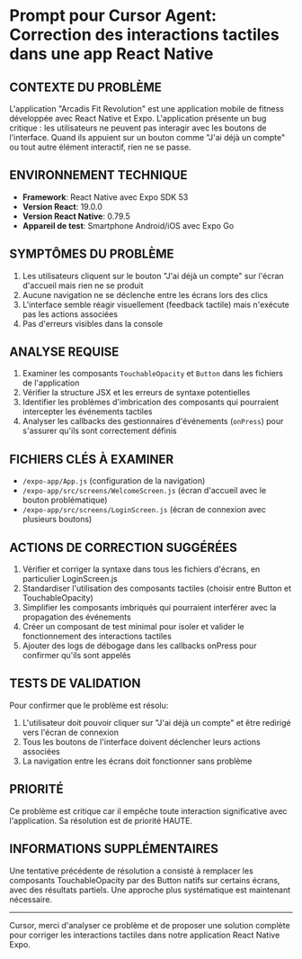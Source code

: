 # Prompt pour Cursor Agent: Correction des interactions tactiles dans une app React Native

## CONTEXTE DU PROBLÈME
L'application "Arcadis Fit Revolution" est une application mobile de fitness développée avec React Native et Expo. L'application présente un bug critique : les utilisateurs ne peuvent pas interagir avec les boutons de l'interface. Quand ils appuient sur un bouton comme "J'ai déjà un compte" ou tout autre élément interactif, rien ne se passe.

## ENVIRONNEMENT TECHNIQUE
- **Framework**: React Native avec Expo SDK 53
- **Version React**: 19.0.0
- **Version React Native**: 0.79.5
- **Appareil de test**: Smartphone Android/iOS avec Expo Go

## SYMPTÔMES DU PROBLÈME
1. Les utilisateurs cliquent sur le bouton "J'ai déjà un compte" sur l'écran d'accueil mais rien ne se produit
2. Aucune navigation ne se déclenche entre les écrans lors des clics
3. L'interface semble réagir visuellement (feedback tactile) mais n'exécute pas les actions associées
4. Pas d'erreurs visibles dans la console

## ANALYSE REQUISE
1. Examiner les composants `TouchableOpacity` et `Button` dans les fichiers de l'application
2. Vérifier la structure JSX et les erreurs de syntaxe potentielles
3. Identifier les problèmes d'imbrication des composants qui pourraient intercepter les événements tactiles
4. Analyser les callbacks des gestionnaires d'événements (`onPress`) pour s'assurer qu'ils sont correctement définis

## FICHIERS CLÉS À EXAMINER
- `/expo-app/App.js` (configuration de la navigation)
- `/expo-app/src/screens/WelcomeScreen.js` (écran d'accueil avec le bouton problématique)
- `/expo-app/src/screens/LoginScreen.js` (écran de connexion avec plusieurs boutons)

## ACTIONS DE CORRECTION SUGGÉRÉES
1. Vérifier et corriger la syntaxe dans tous les fichiers d'écrans, en particulier LoginScreen.js
2. Standardiser l'utilisation des composants tactiles (choisir entre Button et TouchableOpacity)
3. Simplifier les composants imbriqués qui pourraient interférer avec la propagation des événements
4. Créer un composant de test minimal pour isoler et valider le fonctionnement des interactions tactiles
5. Ajouter des logs de débogage dans les callbacks onPress pour confirmer qu'ils sont appelés

## TESTS DE VALIDATION
Pour confirmer que le problème est résolu:
1. L'utilisateur doit pouvoir cliquer sur "J'ai déjà un compte" et être redirigé vers l'écran de connexion
2. Tous les boutons de l'interface doivent déclencher leurs actions associées
3. La navigation entre les écrans doit fonctionner sans problème

## PRIORITÉ
Ce problème est critique car il empêche toute interaction significative avec l'application. Sa résolution est de priorité HAUTE.

## INFORMATIONS SUPPLÉMENTAIRES
Une tentative précédente de résolution a consisté à remplacer les composants TouchableOpacity par des Button natifs sur certains écrans, avec des résultats partiels. Une approche plus systématique est maintenant nécessaire.

---

Cursor, merci d'analyser ce problème et de proposer une solution complète pour corriger les interactions tactiles dans notre application React Native Expo.
